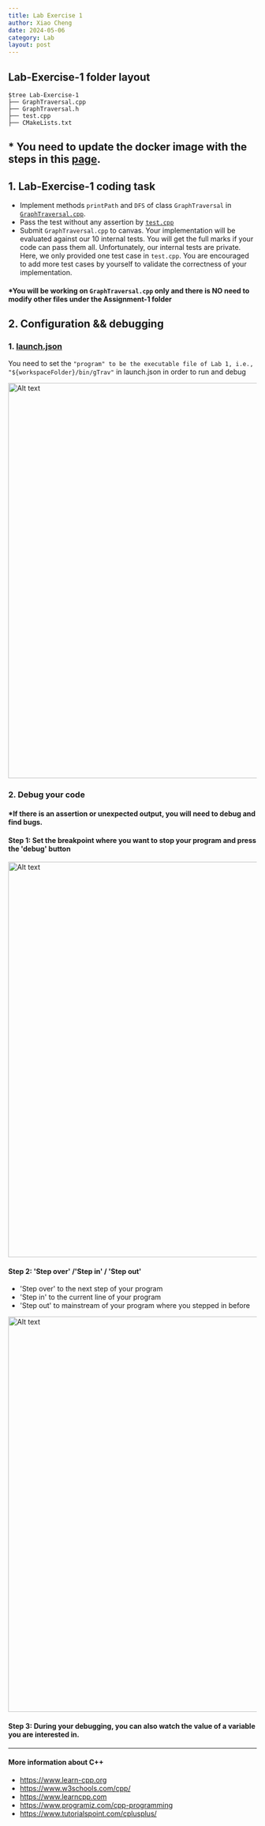 ```yaml
---
title: Lab Exercise 1
author: Xiao Cheng
date: 2024-05-06
category: Lab
layout: post
---
```


## Lab-Exercise-1 folder layout
```
$tree Lab-Exercise-1
├── GraphTraversal.cpp
├── GraphTraversal.h
├── test.cpp
├── CMakeLists.txt
```

## * You need to update the docker image with the steps in this [page](https://github.com/SVF-tools/Software-Security-Analysis/wiki/Update%E2%80%90to%E2%80%90the%E2%80%90latest%E2%80%90Docker%E2%80%90Image).
## 1. Lab-Exercise-1 coding task

- Implement methods `printPath` and `DFS` of class `GraphTraversal` in [`GraphTraversal.cpp`](https://github.com/SVF-tools/Software-Security-Analysis/blob/main/Lab-Exercise-1/GraphTraversal.cpp). 
- Pass the test without any assertion by [`test.cpp`](https://github.com/SVF-tools/Software-Security-Analysis/blob/main/Lab-Exercise-1/test.cpp)
- Submit `GraphTraversal.cpp` to canvas. Your implementation will be evaluated against our 10 internal tests. You will get the full marks if your code can pass them all. Unfortunately, our internal tests are private. Here, we only provided one test case in `test.cpp`. You are encouraged to add more test cases by yourself to validate the correctness of your implementation.


#### *You will be working on `GraphTraversal.cpp` only and there is **NO** need to modify other files under the Assignment-1 folder

## 2. Configuration && debugging 
### 1. [launch.json](https://github.com/SVF-tools/Software-Security-Analysis/blob/main/.vscode/launch.json)
You need to set the `"program" to be the executable file of Lab 1, i.e., "${workspaceFolder}/bin/gTrav"` in
launch.json in order to run and debug

<img src="https://github.com/SVF-tools/Software-Security-Analysis/blob/slides/images/launch1.png" alt="Alt text" title="Optional title" width="800" />


### 2. Debug your code

#### *If there is an assertion or unexpected output, you will need to debug and find bugs.

#### Step 1: Set the breakpoint where you want to stop your program and press the 'debug' button

<img src="https://github.com/SVF-tools/Software-Security-Analysis/blob/slides/images/ass-1debug1.png" alt="Alt text" title="Optional title" width="800" />


#### Step 2: 'Step over' /'Step in' / 'Step out' 
- 'Step over' to the next step of your program
- 'Step in' to the current line of your program
- 'Step out' to mainstream of your program where you stepped in before

<img src="https://github.com/SVF-tools/Software-Security-Analysis/blob/slides/images/ass-1debug2.png" alt="Alt text" title="Optional title" width="800" />


#### Step 3: During your debugging, you can also watch the value of a variable you are interested in. 




-------

#### More information about C++

- https://www.learn-cpp.org
- https://www.w3schools.com/cpp/ 
- https://www.learncpp.com
- https://www.programiz.com/cpp-programming 
- https://www.tutorialspoint.com/cplusplus/

